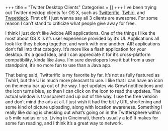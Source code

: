 +++
title = "Twitter Desktop Clients"
Categories = []
+++
I&#8217;ve been trying out Twitter desktop clients for OS X, such as [Twitterific][1], [Twhirl][2], and [Tweetdeck][3]. First off, I just wanna say all 3 clients are awesome. For some reason I can&#8217;t stand to criticize what people give away for free.

I think I just don&#8217;t like Adobe AIR applications. One of the things I like the most about OS X is it&#8217;s user experience provided by it&#8217;s UI. Applications all look like they belong together, and work with one another. AIR applications don&#8217;t fall into that category. It&#8217;s more like a flash application for your desktop. It&#8217;s a good idea, and I can appreciate it for it&#8217;s cross-platform compatibility, kinda like Java. I&#8217;m sure developers love it but from a user standpoint, it&#8217;s no more fun to use than a Java app.

That being said, Twitterific is my favorite by far. It&#8217;s not as fully featured as Twhirl, but the UI is much more pleasant to use. I like that I can have an icon on the menu bar up out of the way. I get updates via Growl notifications and the icon turns blue, so then I can click on the icon to read the updates. The actual window is transparent and up out of the way. I use the free version and don&#8217;t mind the ads at all. I just wish it had the bit.ly URL shortening and some kind of picture uploading, along with location awareness. Something I really like doing is checking out what&#8217;s going on in the Twittersphere within a 5 mile radius or so. Living in Cincinnati, there&#8217;s usually a lot! It makes for some fun reading, and I think it&#8217;s a great way to network.

 [1]: http://iconfactory.com/software/twitterrific
 [2]: http://www.twhirl.org/
 [3]: http://www.tweetdeck.com/beta/
